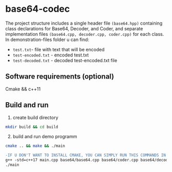 # base64-codec
The project structure includes a single header file `(base64.hpp)` containing class declarations for Base64, Decoder, and Coder, and separate implementation files `(base64.cpp, decoder.cpp, coder.cpp)` for each class. In demonstration-files folder u can find:
- `test.txt`- file with text that will be encoded
- `test-encoded.txt` - encoded test.txt
- `test-decoded.txt` - decoded test-encoded.txt file 

## Software requirements (optional)
Cmake && c++11

## Build and run
1. create build directory
```bash
mkdir build && cd build
```

2. build and run demo programm
```bash
cmake .. && make && ./main
```
```diff
-IF U DON'T WANT TO INSTALL CMAKE, YOU CAN SIMPLY RUN THIS COMMANDS IN THE ROOT DIRECTORY
g++ -std=c++17 main.cpp base64/base64.cpp base64/coder.cpp base64/decoder.cpp -o main
./main
```
